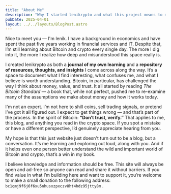 ```yaml
---
title: "About Me"
description: "Why I started lenikrypto and what this project means to me."
pubDate: 2025-04-01
layout: ../../layouts/BlogPost.astro
---
```


Nice to meet you — I'm lenik. I have a background in economics and have spent the past five years working in financial services and IT. Despite that, I’m still learning about Bitcoin and crypto every single day. The more I dig into it, the more I realize how deep and misunderstood this space really is.

I created lenikrypto as both a **journal of my own learning** and a **repository of resources, thoughts, and insights** I come across along the way. It’s a space to document what I find interesting, what confuses me, and what I believe is worth understanding. Bitcoin, in particular, has challenged the way I think about money, value, and trust. It all started by reading *The Bitcoin Standard* — a book that, while not perfect, pushed me to re-examine many of the assumptions we make about money and how it works today.

I'm not an expert. I’m not here to shill coins, sell trading signals, or pretend I’ve got it all figured out. I expect to get things wrong — and that’s part of the process. In the spirit of Bitcoin: **“Don’t trust, verify.”** That applies to me, this blog, and anything you read in the crypto space. If you spot a mistake or have a different perspective, I’d genuinely appreciate hearing from you.

My hope is that this just website just doesn't turn out to be a blog, but a conversation. It’s me learning and exploring out loud, along with you. And if it helps even one person better understand the wild and important world of Bitcoin and crypto, that’s a win in my book.

I believe knowledge and information should be free. This site will always be open and ad-free so anyone can read and share it without barriers. If you find value in what I’m building here and want to support it, you’re welcome to make a small donation to the following address: `bc1qmj9f6j6f6xu5nhusxzpxczv8ht4hdz95jtty8m` .
